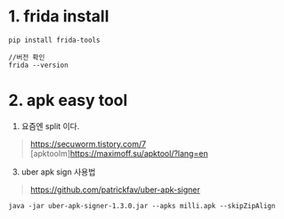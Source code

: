 
# 1. frida install

```
pip install frida-tools

//버전 확인
frida --version

```


# 2. apk easy tool

1.  요즘엔 split 이다.
>https://secuworm.tistory.com/7
>[apktoolm]https://maximoff.su/apktool/?lang=en

3. uber apk sign 사용법
> https://github.com/patrickfav/uber-apk-signer
```
java -jar uber-apk-signer-1.3.0.jar --apks milli.apk --skipZipAlign
```
